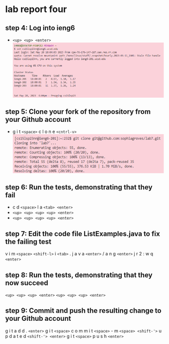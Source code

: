 # lab report four

## step 4: Log into ieng6

- `<up> <up> <enter>`
![Image](image.png)

## step 5: Clone your fork of the repository from your Github account
  
- g i t `<space>` c l o n e `<cntrl-v>`
![Image](image(1).png)


## step 6: Run the tests, demonstrating that they fail 

- c d `<space>` l a `<tab> <enter>`
- `<up> <up> <up> <up> <enter>`
- `<up> <up> <up> <up> <enter>`

## step 7: Edit the code file ListExamples.java to fix the failing test 

v i m `<space>` `<shift-l>` i `<tab>` . j a v a `<enter>`
/ a n g `<enter>` j r 2 : w q `<enter>`

## step 8: Run the tests, demonstrating that they now succeed
`<up> <up> <up> <enter>`
`<up> <up> <up> <enter>`

## step 9: Commit and push the resulting change to your Github account

g i t a d d . `<enter>`
g i t `<space>` c o m m i t `<space>` - m `<space> <shift-'>` u p d a t e d `<shift-'> <enter>`
g i t `<space>` p u s h `<enter>`
